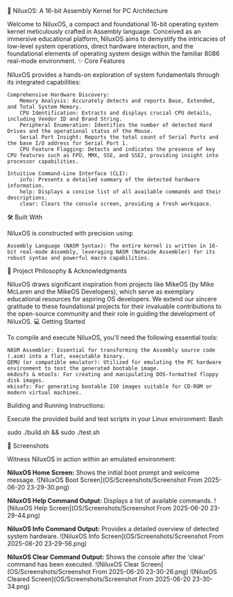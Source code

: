 🚀 NiluxOS: A 16-bit Assembly Kernel for PC Architecture

Welcome to NiluxOS, a compact and foundational 16-bit operating system kernel meticulously crafted in Assembly language. Conceived as an immersive educational platform, NiluxOS aims to demystify the intricacies of low-level system operations, direct hardware interaction, and the foundational elements of operating system design within the familiar 8086 real-mode environment.
✨ Core Features

NiluxOS provides a hands-on exploration of system fundamentals through its integrated capabilities:

    Comprehensive Hardware Discovery:
        Memory Analysis: Accurately detects and reports Base, Extended, and Total System Memory.
        CPU Identification: Extracts and displays crucial CPU details, including Vendor ID and Brand String.
        Peripheral Enumeration: Identifies the number of detected Hard Drives and the operational status of the Mouse.
        Serial Port Insight: Reports the total count of Serial Ports and the base I/O address for Serial Port 1.
        CPU Feature Flagging: Detects and indicates the presence of key CPU features such as FPU, MMX, SSE, and SSE2, providing insight into processor capabilities.

    Intuitive Command-Line Interface (CLI):
        info: Presents a detailed summary of the detected hardware information.
        help: Displays a concise list of all available commands and their descriptions.
        clear: Clears the console screen, providing a fresh workspace.

🛠️ Built With

NiluxOS is constructed with precision using:

    Assembly Language (NASM Syntax): The entire kernel is written in 16-bit real-mode Assembly, leveraging NASM (Netwide Assembler) for its robust syntax and powerful macro capabilities.

🎯 Project Philosophy & Acknowledgments

NiluxOS draws significant inspiration from projects like MikeOS (by Mike McLaren and the MikeOS Developers), which serve as exemplary educational resources for aspiring OS developers. We extend our sincere gratitude to these foundational projects for their invaluable contributions to the open-source community and their role in guiding the development of NiluxOS.
💻 Getting Started

To compile and execute NiluxOS, you'll need the following essential tools:

    NASM Assembler: Essential for transforming the Assembly source code (.asm) into a flat, executable binary.
    QEMU (or compatible emulator): Utilized for emulating the PC hardware environment to test the generated bootable image.
    mkdosfs & mtools: For creating and manipulating DOS-formatted floppy disk images.
    mkisofs: For generating bootable ISO images suitable for CD-ROM or modern virtual machines.

Building and Running Instructions:

Execute the provided build and test scripts in your Linux environment:
Bash

sudo ./build.sh && sudo ./test.sh

📸 Screenshots

Witness NiluxOS in action within an emulated environment:

**NiluxOS Home Screen:** Shows the initial boot prompt and welcome message.
![NiluxOS Boot Screen](OS/Screenshots/Screenshot From 2025-06-20 23-29-30.png)

**NiluxOS Help Command Output:** Displays a list of available commands.
![NiluxOS Help Screen](OS/Screenshots/Screenshot From 2025-06-20 23-29-44.png)

**NiluxOS Info Command Output:** Provides a detailed overview of detected system hardware.
![NiluxOS Info Screen](OS/Screenshots/Screenshot From 2025-06-20 23-29-56.png)

**NiluxOS Clear Command Output:** Shows the console after the 'clear' command has been executed.
![NiluxOS Clear Screen](OS/Screenshots/Screenshot From 2025-06-20 23-30-26.png)
![NiluxOS Cleared Screen](OS/Screenshots/Screenshot From 2025-06-20 23-30-34.png)
    
